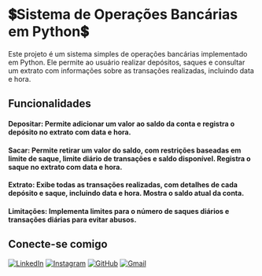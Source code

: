 # 💲Sistema de Operações Bancárias em Python💲

Este projeto é um sistema simples de operações bancárias implementado em Python. Ele permite ao usuário realizar depósitos, saques e consultar um extrato com informações sobre as transações realizadas, incluindo data e hora.

## Funcionalidades
#### Depositar: Permite adicionar um valor ao saldo da conta e registra o depósito no extrato com data e hora.
#### Sacar: Permite retirar um valor do saldo, com restrições baseadas em limite de saque, limite diário de transações e saldo disponível. Registra o saque no extrato com data e hora.
#### Extrato: Exibe todas as transações realizadas, com detalhes de cada depósito e saque, incluindo data e hora. Mostra o saldo atual da conta.
#### Limitações: Implementa limites para o número de saques diários e transações diárias para evitar abusos.

## Conecte-se comigo
[![LinkedIn](https://img.shields.io/badge/LinkedIn-0077B5?style=for-the-badge&logo=linkedin&logoColor=white)](https://www.linkedin.com/in/ricardo-ambrosio-7949772bb/) [![Instagram](https://img.shields.io/badge/-Instagram-%23E4405F?style=for-the-badge&logo=instagram&logoColor=white)](https://www.instagram.com/rii_ambrosio/) [![GitHub](https://img.shields.io/badge/GitHub-100000?style=for-the-badge&logo=github&logoColor=white)](https://github.com/ricardo14123) [![Gmail](https://img.shields.io/badge/Gmail-333333?style=for-the-badge&logo=gmail&logoColor=red)](mailto:ricardoambrosiodasilva1512@gmail.com)
